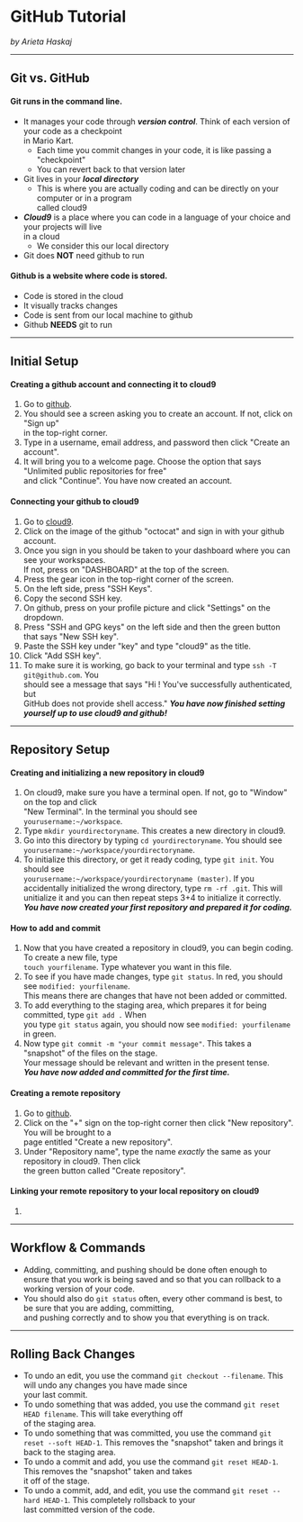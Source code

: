 # GitHub Tutorial

_by Arieta Haskaj_

---
## Git vs. GitHub
#### Git runs in the command line.
* It manages your code through **_version control_**. Think of each version of your code as a checkpoint  
  in Mario Kart.
    * Each time you commit changes in your code, it is like passing a "checkpoint"
    * You can revert back to that version later
* Git lives in your **_local directory_**
    * This is where you are actually coding and can be directly on your computer or in a program  
      called cloud9
* **_Cloud9_** is a place where you can code in a language of your choice and your projects will live  
  in a cloud  
    * We consider this our local directory
* Git does **NOT** need github to run

#### Github is a website where code is stored. 
* Code is stored in the cloud
* It visually tracks changes
* Code is sent from our local machine to github
* Github **NEEDS** git to run


---
## Initial Setup
#### Creating a github account and connecting it to cloud9
1. Go to [github](www.github.com).
2. You should see a screen asking you to create an account. If not, click on "Sign up"  
   in the top-right corner.
3. Type in a username, email address, and password then click "Create an account".
4. It will bring you to a welcome page. Choose the option that says "Unlimited public repositories for free"  
   and click "Continue". You have now created an account.
#### Connecting your github to cloud9  
1. Go to [cloud9](www.c9.io).
2. Click on the image of the github "octocat" and sign in with your github account.
3. Once you sign in you should be taken to your dashboard where you can see your workspaces.  
   If not, press on "DASHBOARD" at the top of the screen.
4. Press the gear icon in the top-right corner of the screen.
5. On the left side, press "SSH Keys".
6. Copy the second SSH key.
7. On github, press on your profile picture and click "Settings" on the dropdown.
8. Press "SSH and GPG keys" on the left side and then the green button that says "New SSH key".
9. Paste the SSH key under "key" and type "cloud9" as the title.  
10. Click "Add SSH key".  
11. To make sure it is working, go back to your terminal and type `ssh -T git@github.com`. You  
    should see a message that says "Hi <your username>! You've successfully authenticated, but  
    GitHub does not provide shell access."
**_You have now finished setting yourself up to use cloud9 and github!_**


---
## Repository Setup
#### Creating and initializing a new repository in cloud9
1. On cloud9, make sure you have a terminal open. If not, go to "Window" on the top and click  
   "New Terminal". In the terminal you should see `yourusername:~/workspace`.
2. Type `mkdir yourdirectoryname`. This creates a new directory in cloud9.
3. Go into this directory by typing `cd yourdirectoryname`. You should see `yourusername:~/workspace/yourdirectoryname`.
4. To initialize this directory, or get it ready coding, type `git init`. You should see  
   `yourusername:~/workspace/yourdirectoryname (master)`. If you accidentally initialized the wrong directory, 
   type `rm -rf .git`. This will unitialize it and you can then repeat steps 3+4 to initialize it correctly.  
**_You have now created your first repository and prepared it for coding._**
#### How to add and commit
1. Now that you have created a repository in cloud9, you can begin coding. To create a new file, type  
   `touch yourfilename`.  Type whatever you want in this file.
2. To see if you have made changes, type `git status`. In red, you should see `modified: yourfilename`.  
   This means there are changes that have not been added or committed.
3. To add everything to the staging area, which prepares it for being committed, type `git add .` When  
   you type `git status` again, you should now see `modified: yourfilename` in green.
4. Now type `git commit -m "your commit message"`. This takes a "snapshot" of the files on the stage.  
   Your message should be relevant and written in the present tense.  
**_You have now added and committed for the first time._**
#### Creating a remote repository
1. Go to [github](www.github.com).
2. Click on the "+" sign on the top-right corner then click "New repository". You will be brought to a  
   page entitled "Create a new repository".
3. Under "Repository name", type the name _exactly_ the same as your repository in cloud9. Then click  
   the green button called "Create repository".
#### Linking your remote repository to your local repository on cloud9
1. 


---
## Workflow & Commands
* Adding, committing, and pushing should be done often enough to ensure that you work is being saved and so 
  that you can rollback to a working version of your code.
* You should also do `git status` often, every other command is best, to be sure that you are adding, committing,  
  and pushing correctly and to show you that everything is on track.


---
## Rolling Back Changes
* To undo an edit, you use the command `git checkout --filename`. This will undo any changes you have made since  
  your last commit.
* To undo something that was added, you use the command `git reset HEAD filename`. This will take everything off  
  of the staging area.
* To undo something that was committed, you use the command `git reset --soft HEAD-1`. This removes the "snapshot" 
  taken and brings it back to the staging area.
* To undo a commit and add, you use the command `git reset HEAD-1`. This removes the "snapshot" taken and takes  
  it off of the stage.
* To undo a commit, add, and edit, you use the command `git reset --hard HEAD-1`. This completely rollsback to your  
  last committed version of the code. 